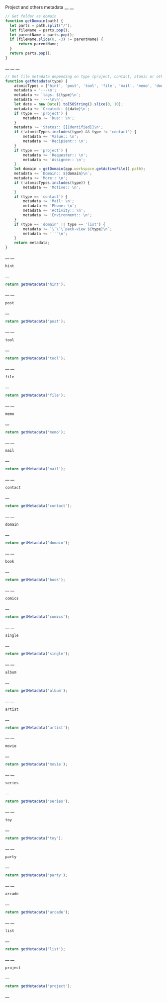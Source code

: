 Project and others metadata
__
__
```js
// Get folder as domain
function getDomain(path) {
  let parts = path.split("/");
  let fileName = parts.pop();
  let parentName = parts.pop();
  if (fileName.slice(0, -3) != parentName) {
      return parentName;
  }
  return parts.pop();
}
```
__
__
__
```js
// Get file metadata depending on type (project, contact, atomic or other)
function getMetadata(type) {
    atomicTypes = ['hint', 'post', 'tool', 'file', 'mail', 'memo', 'domain', 'list'];
    metadata = '---\n';
    metadata += `tags: ${type}\n`;
    metadata += '---\n\n';
    let date = new Date().toISOString().slice(0, 10);
    metadata += `Created:: ${date}\n`;
    if (type == 'project') {
        metadata += 'Due:: \n';
    }
    metadata += 'Status:: [[Identified]]\n';
    if (!atomicTypes.includes(type) && type != 'contact') {
        metadata += 'Value:: \n';
        metadata += 'Recipient:: \n';
    }
    if (type == 'project') {
        metadata += 'Requester:: \n';
        metadata += 'Assignee:: \n';
    }
    let domain = getDomain(app.workspace.getActiveFile().path);
    metadata += `Domain:: ${domain}\n`;
    metadata += 'More:: \n';
    if (!atomicTypes.includes(type)) {
        metadata += 'Motive:: \n';
    }
    if (type == 'contact') {
        metadata += 'Mail: \n';
        metadata += 'Phone: \n';
        metadata += 'Activity:: \n';
        metadata += 'Environment:: \n';
    }
    if (type == 'domain' || type == 'list') {
        metadata += `\`\`\`pack-view ${type}\n`;
        metadata += '```\n';
    }
    return metadata;
}
```
__
__
```
hint
```
__
```js
return getMetadata('hint');
```
__
__
```
post
```
__
```js
return getMetadata('post');
```
__
__
```
tool
```
__
```js
return getMetadata('tool');
```
__
__
```
file
```
__
```js
return getMetadata('file');
```
__
__
```
memo
```
__
```js
return getMetadata('memo');
```
__
__
```
mail
```
__
```js
return getMetadata('mail');
```
__
__
```
contact
```
__
```js
return getMetadata('contact');
```
__
__
```
domain
```
__
```js
return getMetadata('domain');
```
__
__
```
book
```
__
```js
return getMetadata('book');
```
__
__
```
comics
```
__
```js
return getMetadata('comics');
```
__
__
```
single
```
__
```js
return getMetadata('single');
```
__
__
```
album
```
__
```js
return getMetadata('album');
```
__
__
```
artist
```
__
```js
return getMetadata('artist');
```
__
__
```
movie
```
__
```js
return getMetadata('movie');
```
__
__
```
series
```
__
```js
return getMetadata('series');
```
__
__
```
toy
```
__
```js
return getMetadata('toy');
```
__
__
```
party
```
__
```js
return getMetadata('party');
```
__
__
```
arcade
```
__
```js
return getMetadata('arcade');
```
__
__
```
list
```
__
```js
return getMetadata('list');
```
__
__
```
project
```
__
```js
return getMetadata('project');
```
__
